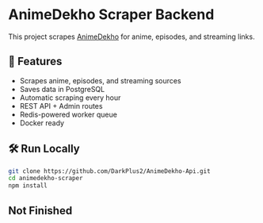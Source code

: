 # AnimeDekho Scraper Backend

This project scrapes [AnimeDekho](https://animedekho.co/) for anime, episodes, and streaming links.

## 🚀 Features
- Scrapes anime, episodes, and streaming sources
- Saves data in PostgreSQL
- Automatic scraping every hour
- REST API + Admin routes
- Redis-powered worker queue
- Docker ready

## 🛠 Run Locally

```bash
git clone https://github.com/DarkPlus2/AnimeDekho-Api.git
cd animedekho-scraper
npm install
```
## Not Finished

